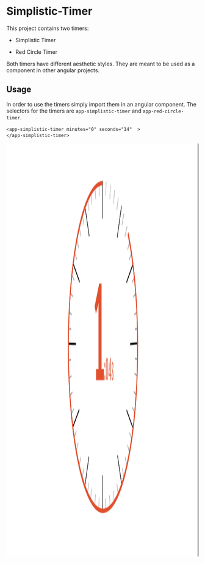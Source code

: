 # Simplistic-Timer

This project contains two timers:

* Simplistic Timer

* Red Circle Timer

Both timers have different aesthetic styles. They are meant to be used as a component in other angular projects. 

## Usage

In order to use the timers simply import them in an angular component. The selectors for the timers are `app-simplistic-timer` and `app-red-circle-timer`. 

```
<app-simplistic-timer minutes="0" seconds="14"  >
</app-simplistic-timer>
```
<p align="center">
  <img src="https://github.com/feysalaf/Simplistic-Timer/blob/master/docs/readme/SimplisticTimer.png" width="1920" height="1080"  title="hover text">
</p>
